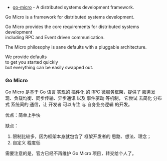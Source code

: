 


- [go-micro](https://github.com/micro/go-micro) - 
A distributed systems development framework.


Go Micro is a framework      for distributed systems development.     

Go Micro provides the core requirements   for distributed systems development     
including      RPC       and       Event driven communication.    

The Micro philosophy     is sane       defaults with         a pluggable architecture.    

We provide defaults    
to get you started quickly    
but everything can be easily swapped out.      








### Go Micro

Go Micro 是基于 Go 语言 实现的 插件化 的 RPC 微服务框架，提供了 服务发现、负载均衡、同步传输、异步通讯 
以及 事件驱动 等机制，
它尝试 去简化 分布式 系统间的 通信，让 开发者 可以专注 与 自身业务逻辑 的开发。

优点：简单上手快

缺点：
1. 限制比较多，因为框架本身就包含了 框架开发者的 思路、想法、理念；
2. 自定义 程度低

需要注意的是，官方已经不再维护 Go Micro 项目，转交给个人了。